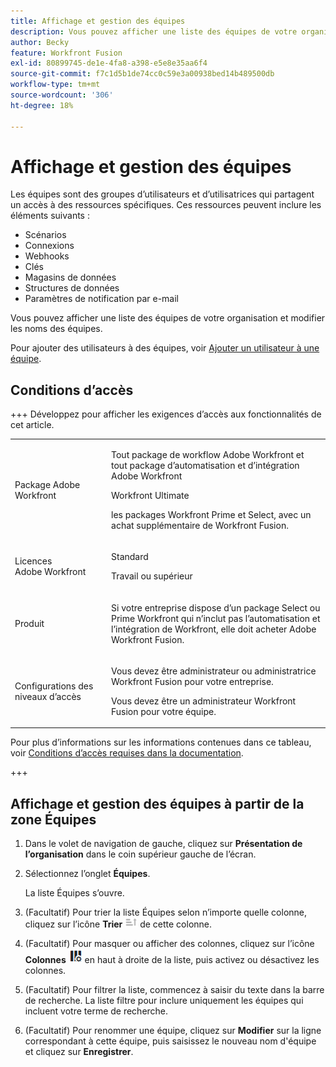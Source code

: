 ```yaml
---
title: Affichage et gestion des équipes
description: Vous pouvez afficher une liste des équipes de votre organisation et modifier les noms des équipes.
author: Becky
feature: Workfront Fusion
exl-id: 80899745-de1e-4fa8-a398-e5e8e35aa6f4
source-git-commit: f7c1d5b1de74cc0c59e3a00938bed14b489500db
workflow-type: tm+mt
source-wordcount: '306'
ht-degree: 18%

---
```


# Affichage et gestion des équipes

Les équipes sont des groupes d’utilisateurs et d’utilisatrices qui partagent un accès à des ressources spécifiques. Ces ressources peuvent inclure les éléments suivants :

* Scénarios
* Connexions
* Webhooks
* Clés
* Magasins de données
* Structures de données
* Paramètres de notification par e-mail

Vous pouvez afficher une liste des équipes de votre organisation et modifier les noms des équipes.

Pour ajouter des utilisateurs à des équipes, voir [Ajouter un utilisateur à une équipe](/help/workfront-fusion/set-up-and-manage-workfront-fusion/set-up-and-manage-orgs-and-teams/set-up-orgs-teams-and-users/add-a-user-to-a-team.md).

## Conditions d’accès

+++ Développez pour afficher les exigences d’accès aux fonctionnalités de cet article.

<table style="table-layout:auto">
 <col> 
 <col> 
 <tbody> 
  <tr> 
   <td role="rowheader">Package Adobe Workfront</td> 
   <td> <p>Tout package de workflow Adobe Workfront et tout package d’automatisation et d’intégration Adobe Workfront</p><p>Workfront Ultimate</p><p>les packages Workfront Prime et Select, avec un achat supplémentaire de Workfront Fusion.</p> </td> 
  </tr> 
  <tr data-mc-conditions=""> 
   <td role="rowheader">Licences Adobe Workfront</td> 
   <td> <p>Standard</p><p>Travail ou supérieur</p> </td> 
  </tr> 
  <tr> 
   <td role="rowheader">Produit</td> 
   <td>
   <p>Si votre entreprise dispose d’un package Select ou Prime Workfront qui n’inclut pas l’automatisation et l’intégration de Workfront, elle doit acheter Adobe Workfront Fusion.</li></ul>
   </td> 
  </tr>
  <tr data-mc-conditions=""> 
   <td role="rowheader">Configurations des niveaux d’accès</td> 
   <td> 
     <p>Vous devez être administrateur ou administratrice Workfront Fusion pour votre entreprise.</p>
     <p>Vous devez être un administrateur Workfront Fusion pour votre équipe.</p>
   </td> 
  </tr> 
 </tbody> 
</table>

Pour plus d’informations sur les informations contenues dans ce tableau, voir [Conditions d’accès requises dans la documentation](/help/workfront-fusion/references/licenses-and-roles/access-level-requirements-in-documentation.md).

+++

## Affichage et gestion des équipes à partir de la zone Équipes

1. Dans le volet de navigation de gauche, cliquez sur **Présentation de l’organisation** dans le coin supérieur gauche de l’écran.
1. Sélectionnez l’onglet **Équipes**.

   La liste Équipes s’ouvre.

1. (Facultatif) Pour trier la liste Équipes selon n’importe quelle colonne, cliquez sur l’icône **Trier** ![Icône Trier](assets/sort-icon.png) de cette colonne.
1. (Facultatif) Pour masquer ou afficher des colonnes, cliquez sur l’icône **Colonnes** ![Icône Colonnes](assets/columns-icon.png) en haut à droite de la liste, puis activez ou désactivez les colonnes.
1. (Facultatif) Pour filtrer la liste, commencez à saisir du texte dans la barre de recherche. La liste filtre pour inclure uniquement les équipes qui incluent votre terme de recherche.
1. (Facultatif) Pour renommer une équipe, cliquez sur **Modifier** sur la ligne correspondant à cette équipe, puis saisissez le nouveau nom d&#39;équipe et cliquez sur **Enregistrer**.
